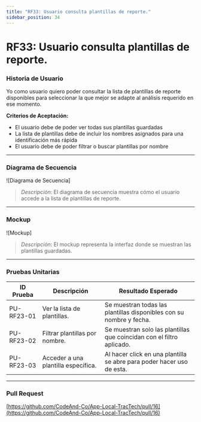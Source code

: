 ```yaml
---
title: "RF33: Usuario consulta plantillas de reporte."  
sidebar_position: 34
---
```


# RF33: Usuario consulta plantillas de reporte.

### Historia de Usuario

Yo como usuario quiero poder consultar la lista de plantillas de reporte disponibles para seleccionar la que mejor se adapte al análisis requerido en ese momento.

  **Criterios de Aceptación:**
  - El usuario debe de poder ver todas sus plantillas guardadas
  - La lista de plantillas debe de incluir los nombres asignados para una identificación más rápida
  - El usuario debe de poder filtrar o buscar plantillas por nombre

---

### Diagrama de Secuencia

![Diagrama de Secuencia] 

> *Descripción*: El diagrama de secuencia muestra cómo el usuario accede a la lista de plantillas de reporte.
---

### Mockup

![Mockup]

> *Descripción*: El mockup representa la interfaz donde se muestran las plantillas guardadas.

---

### Pruebas Unitarias 
| ID Prueba | Descripción | Resultado Esperado |
|-----------|-------------|--------------------|
|PU-RF23-01|Ver la lista de plantillas.|Se muestran todas las plantillas disponibles con su nombre y fecha.|
|PU-RF23-02|Filtrar plantillas por nombre.|Se muestran solo las plantillas que coincidan con el filtro aplicado.|
|PU-RF23-03|Acceder a una plantilla específica.|Al hacer click en una plantilla se abre para poder hacer uso de esta.|

---

### Pull Request

[https://github.com/CodeAnd-Co/App-Local-TracTech/pull/16](https://github.com/CodeAnd-Co/App-Local-TracTech/pull/16)
